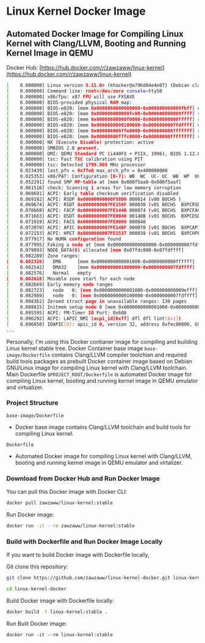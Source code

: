 # Linux Kernel Docker Image

## Automated Docker Image for Compiling Linux Kernel with Clang/LLVM, Booting and Running Kernel Image in QEMU

Docker Hub: [https://hub.docker.com/r/zawzaww/linux-kernel](https://hub.docker.com/r/zawzaww/linux-kernel)

```bash
[    0.000000] Linux version 5.11.0+ (khacker@a796d84e4e07) (Debian clang version 13.0.0-++20210223115113+7dc98adbb0e2-1~exp1~20210223105815.1330, GNU ld (GNU Binutils for Debian) 2.31.1) #1 SMP Sat Feb 27 07:51
[    0.000000] Command line: root=/dev/zero console=ttyS0
[    0.000000] x86/fpu: x87 FPU will use FXSAVE
[    0.000000] BIOS-provided physical RAM map:
[    0.000000] BIOS-e820: [mem 0x0000000000000000-0x000000000009fbff] usable
[    0.000000] BIOS-e820: [mem 0x000000000009fc00-0x000000000009ffff] reserved
[    0.000000] BIOS-e820: [mem 0x00000000000f0000-0x00000000000fffff] reserved
[    0.000000] BIOS-e820: [mem 0x0000000000100000-0x0000000007fdffff] usable
[    0.000000] BIOS-e820: [mem 0x0000000007fe0000-0x0000000007ffffff] reserved
[    0.000000] BIOS-e820: [mem 0x00000000fffc0000-0x00000000ffffffff] reserved
[    0.000000] NX (Execute Disable) protection: active
[    0.000000] SMBIOS 2.8 present.
[    0.000000] DMI: QEMU Standard PC (i440FX + PIIX, 1996), BIOS 1.12.0-1 04/01/2014
[    0.000000] tsc: Fast TSC calibration using PIT
[    0.000000] tsc: Detected 1799.969 MHz processor
[    0.023439] last_pfn = 0x7fe0 max_arch_pfn = 0x400000000
[    0.025353] x86/PAT: Configuration [0-7]: WB  WC  UC- UC  WB  WP  UC- WT
[    0.052291] found SMP MP-table at [mem 0x000f5aa0-0x000f5aaf]
[    0.061516] check: Scanning 1 areas for low memory corruption
[    0.068691] ACPI: Early table checksum verification disabled
[    0.069182] ACPI: RSDP 0x00000000000F58D0 000014 (v00 BOCHS )
[    0.069674] ACPI: RSDT 0x0000000007FE156F 000030 (v01 BOCHS  BXPCRSDT 00000001 BXPC 00000001)
[    0.070660] ACPI: FACP 0x0000000007FE144B 000074 (v01 BOCHS  BXPCFACP 00000001 BXPC 00000001)
[    0.071663] ACPI: DSDT 0x0000000007FE0040 00140B (v01 BOCHS  BXPCDSDT 00000001 BXPC 00000001)
[    0.071919] ACPI: FACS 0x0000000007FE0000 000040
[    0.072070] ACPI: APIC 0x0000000007FE14BF 000078 (v01 BOCHS  BXPCAPIC 00000001 BXPC 00000001)
[    0.072153] ACPI: HPET 0x0000000007FE1537 000038 (v01 BOCHS  BXPCHPET 00000001 BXPC 00000001)
[    0.077917] No NUMA configuration found
[    0.077995] Faking a node at [mem 0x0000000000000000-0x0000000007fdffff]
[    0.079093] NODE_DATA(0) allocated [mem 0x07fdc000-0x07fdffff]
[    0.082289] Zone ranges:
[    0.082326]   DMA      [mem 0x0000000000001000-0x0000000000ffffff]
[    0.082542]   DMA32    [mem 0x0000000001000000-0x0000000007fdffff]
[    0.082576]   Normal   empty
[    0.082618] Movable zone start for each node
[    0.082669] Early memory node ranges
[    0.082723]   node   0: [mem 0x0000000000001000-0x000000000009efff]
[    0.082989]   node   0: [mem 0x0000000000100000-0x0000000007fdffff]
[    0.088362] Zeroed struct page in unavailable ranges: 130 pages
[    0.088815] Initmem setup node 0 [mem 0x0000000000001000-0x0000000007fdffff]
[    0.095595] ACPI: PM-Timer IO Port: 0x608
[    0.096292] ACPI: LAPIC_NMI (acpi_id[0xff] dfl dfl lint[0x1])
[    0.096850] IOAPIC[0]: apic_id 0, version 32, address 0xfec00000, GSI 0-23
...

```


Personally, I'm using this Docker contianer image for compiling and building Linux kernel stable tree. Docker Container base image `base-image/Dockerfile` contains Clang/LLVM compiler toolchian and required build tools packages as prebuilt Docker container image based on Debian GNU/Linux image for compiling Linux kernel with Clang/LLVM toolchain. Main Dockerfile `$PROJECT_ROOT/Dockerfile` is automated Docker image for compiling Linux kernel, booting and running kernel image in QEMU emulator and virtualizer.


### Project Structure

```base-image/Dockerfile```

- Docker base image contains Clang/LLVM toolchain and build tools for compiling Linux kernel.

```Dockerfile```

- Automated Docker image for compiling Linux kernel with Clang/LLVM, booting and running kernel image in QEMU emulator and virtalizer.


### Download from Docker Hub and Run Docker Image

You can pull this Docker image with Docker CLI:

```bash
docker pull zawzaww/linux-kernel:stable
```

Run Docker image:
```bash
docker run -it --rm zawzaww/linux-kernel:stable
```


### Build with Dockerfile and Run Docker Image Locally

If you want to build Docker image with Dockerfile locally,

Git clone this repository:

```bash
git clone https://github.com/zawzaww/linux-kernel-docker.git linux-kernel-docker
```

```bash
cd linux-kernel-docker
```

Build Docker image with Dockerfile locally:

```bash
docker build -t linux-kernel:stable .
```

Run Built Docker image:
```
docker run -it --rm linux-kernel:stable
```
